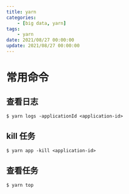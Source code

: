 ```yaml
---
title: yarn
categories: 
	- [big data, yarn]
tags:
	- yarn
date: 2021/08/27 00:00:00
update: 2021/08/27 00:00:00
---
```


# 常用命令

## 查看日志

```shell
$ yarn logs -applicationId <application-id>
```

## kill 任务

```shell
$ yarn app -kill <application-id>
```

## 查看任务

```shell
$ yarn top
```
